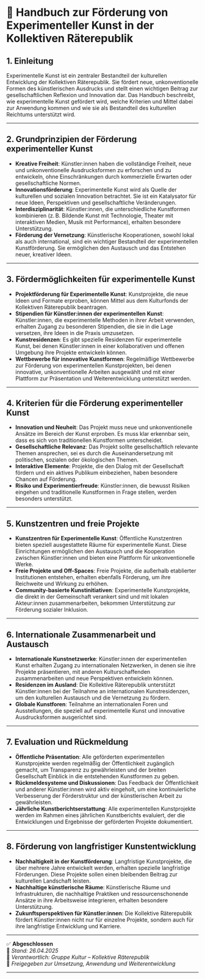 # 🎨 Handbuch zur Förderung von Experimenteller Kunst in der Kollektiven Räterepublik

## 1. Einleitung

Experimentelle Kunst ist ein zentraler Bestandteil der kulturellen Entwicklung der Kollektiven Räterepublik. Sie fördert neue, unkonventionelle Formen des künstlerischen Ausdrucks und stellt einen wichtigen Beitrag zur gesellschaftlichen Reflexion und Innovation dar. Das Handbuch beschreibt, wie experimentelle Kunst gefördert wird, welche Kriterien und Mittel dabei zur Anwendung kommen und wie sie als Bestandteil des kulturellen Reichtums unterstützt wird.

---

## 2. Grundprinzipien der Förderung experimenteller Kunst

- **Kreative Freiheit**: Künstler:innen haben die vollständige Freiheit, neue und unkonventionelle Ausdrucksformen zu erforschen und zu entwickeln, ohne Einschränkungen durch kommerzielle Erwarten oder gesellschaftliche Normen.
- **Innovationsförderung**: Experimentelle Kunst wird als Quelle der kulturellen und sozialen Innovation betrachtet. Sie ist ein Katalysator für neue Ideen, Perspektiven und gesellschaftliche Veränderungen.
- **Interdisziplinarität**: Künstler:innen, die unterschiedliche Kunstformen kombinieren (z. B. Bildende Kunst mit Technologie, Theater mit interaktiven Medien, Musik mit Performance), erhalten besondere Unterstützung.
- **Förderung der Vernetzung**: Künstlerische Kooperationen, sowohl lokal als auch international, sind ein wichtiger Bestandteil der experimentellen Kunstförderung. Sie ermöglichen den Austausch und das Entstehen neuer, kreativer Ideen.

---

## 3. Fördermöglichkeiten für experimentelle Kunst

- **Projektförderung für Experimentelle Kunst**: Kunstprojekte, die neue Ideen und Formate erproben, können Mittel aus dem Kulturfonds der Kollektiven Räterepublik beantragen.
- **Stipendien für Künstler:innen der experimentellen Kunst**: Künstler:innen, die experimentelle Methoden in ihrer Arbeit verwenden, erhalten Zugang zu besonderen Stipendien, die sie in die Lage versetzen, ihre Ideen in die Praxis umzusetzen.
- **Kunstresidenzen**: Es gibt spezielle Residenzen für experimentelle Kunst, bei denen Künstler:innen in einer kollaborativen und offenen Umgebung ihre Projekte entwickeln können.
- **Wettbewerbe für innovative Kunstformen**: Regelmäßige Wettbewerbe zur Förderung von experimentellen Kunstprojekten, bei denen innovative, unkonventionelle Arbeiten ausgewählt und mit einer Plattform zur Präsentation und Weiterentwicklung unterstützt werden.

---

## 4. Kriterien für die Förderung experimenteller Kunst

- **Innovation und Neuheit**: Das Projekt muss neue und unkonventionelle Ansätze im Bereich der Kunst erproben. Es muss klar erkennbar sein, dass es sich von traditionellen Kunstformen unterscheidet.
- **Gesellschaftliche Relevanz**: Das Projekt sollte gesellschaftlich relevante Themen ansprechen, sei es durch die Auseinandersetzung mit politischen, sozialen oder ökologischen Themen.
- **Interaktive Elemente**: Projekte, die den Dialog mit der Gesellschaft fördern und ein aktives Publikum einbeziehen, haben besondere Chancen auf Förderung.
- **Risiko und Experimentierfreude**: Künstler:innen, die bewusst Risiken eingehen und traditionelle Kunstformen in Frage stellen, werden besonders unterstützt.

---

## 5. Kunstzentren und freie Projekte

- **Kunstzentren für Experimentelle Kunst**: Öffentliche Kunstzentren bieten speziell ausgestattete Räume für experimentelle Kunst. Diese Einrichtungen ermöglichen den Austausch und die Kooperation zwischen Künstler:innen und bieten eine Plattform für unkonventionelle Werke.
- **Freie Projekte und Off-Spaces**: Freie Projekte, die außerhalb etablierter Institutionen entstehen, erhalten ebenfalls Förderung, um ihre Reichweite und Wirkung zu erhöhen.
- **Community-basierte Kunstinitiativen**: Experimentelle Kunstprojekte, die direkt in der Gemeinschaft verankert sind und mit lokalen Akteur:innen zusammenarbeiten, bekommen Unterstützung zur Förderung sozialer Inklusion.

---

## 6. Internationale Zusammenarbeit und Austausch

- **Internationale Kunstnetzwerke**: Künstler:innen der experimentellen Kunst erhalten Zugang zu internationalen Netzwerken, in denen sie ihre Projekte präsentieren, mit anderen Kulturschaffenden zusammenarbeiten und neue Perspektiven entwickeln können.
- **Residenzen im Ausland**: Die Kollektive Räterepublik unterstützt Künstler:innen bei der Teilnahme an internationalen Kunstresidenzen, um den kulturellen Austausch und die Vernetzung zu fördern.
- **Globale Kunstforen**: Teilnahme an internationalen Foren und Ausstellungen, die speziell auf experimentelle Kunst und innovative Ausdrucksformen ausgerichtet sind.

---

## 7. Evaluation und Rückmeldung

- **Öffentliche Präsentation**: Alle geförderten experimentellen Kunstprojekte werden regelmäßig der Öffentlichkeit zugänglich gemacht, um Transparenz zu gewährleisten und der breiten Gesellschaft Einblick in die entstehenden Kunstformen zu geben.
- **Rückmeldesysteme und Diskussionen**: Das Feedback der Öffentlichkeit und anderer Künstler:innen wird aktiv eingeholt, um eine kontinuierliche Verbesserung der Förderstruktur und der künstlerischen Arbeit zu gewährleisten.
- **Jährliche Kunstberichtserstattung**: Alle experimentellen Kunstprojekte werden im Rahmen eines jährlichen Kunstberichts evaluiert, der die Entwicklungen und Ergebnisse der geförderten Projekte dokumentiert.

---

## 8. Förderung von langfristiger Kunstentwicklung

- **Nachhaltigkeit in der Kunstförderung**: Langfristige Kunstprojekte, die über mehrere Jahre entwickelt werden, erhalten spezielle langfristige Förderungen. Diese Projekte sollen einen bleibenden Beitrag zur kulturellen Landschaft leisten.
- **Nachhaltige künstlerische Räume**: Künstlerische Räume und Infrastrukturen, die nachhaltige Praktiken und ressourcenschonende Ansätze in ihre Arbeitsweise integrieren, erhalten besondere Unterstützung.
- **Zukunftsperspektiven für Künstler:innen**: Die Kollektive Räterepublik fördert Künstler:innen nicht nur für einzelne Projekte, sondern auch für ihre langfristige Entwicklung und Karriere.

---

✅ **Abgeschlossen**  
📅 *Stand: 26.04.2025*  
🏩 *Verantwortlich: Gruppe Kultur – Kollektive Räterepublik*  
🔐 *Freigegeben zur Umsetzung, Anwendung und Weiterentwicklung*

---

